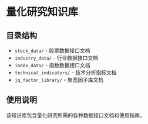 # 量化研究知识库

## 目录结构

- `stock_data/` - 股票数据接口文档
- `industry_data/` - 行业数据接口文档
- `index_data/` - 指数数据接口文档
- `technical_indicators/` - 技术分析指标文档
- `jq_factor_library/` - 聚宽因子库文档

## 使用说明

该知识库包含量化研究所需的各种数据接口文档和使用指南。
